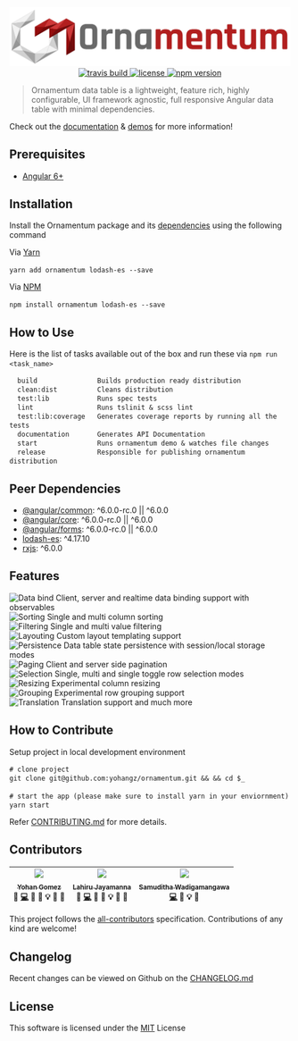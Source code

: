 <p align="center">
  <img src="./documentation/images/ornamentum.svg" alt="ornamentum"/>
  
  <a href="https://travis-ci.org/yohangz/ornamentum">
    <img src="https://travis-ci.org/yohangz/ornamentum.svg?branch=master" alt="travis build" height="18">
  </a>
  <a href="https://github.com/yohangz/ornamentum/blob/master/LICENSE">
    <img src="https://img.shields.io/badge/license-MIT-blue.svg?style=flat" alt="license" height="18">
  </a>  
  <a href="https://badge.fury.io/js/ornamentum">
    <img src="https://badge.fury.io/js/ornamentum.svg" alt="npm version" height="18">
  </a>
</p>

> Ornamentum data table is a lightweight, feature rich, highly configurable, UI framework agnostic, full responsive Angular data table with minimal dependencies. 

Check out the [documentation](https://ornamentum.app/api-docs/) & [demos](https://ornamentum.app/) for more information!

## Prerequisites

- [Angular 6+](https://angular.io/)

## Installation

Install the Ornamentum package and its [dependencies](#peer-dependencies) using the following command

Via [Yarn](https://yarnpkg.com/lang/en/)

```yarn add ornamentum lodash-es --save```

Via [NPM](https://www.npmjs.com/)

```npm install ornamentum lodash-es --save```

## How to Use

Here is the list of tasks available out of the box and run these via `npm run <task_name>`

```
  build               Builds production ready distribution
  clean:dist          Cleans distribution
  test:lib            Runs spec tests
  lint                Runs tslinit & scss lint
  test:lib:coverage   Generates coverage reports by running all the tests
  documentation       Generates API Documentation
  start               Runs ornamentum demo & watches file changes
  release             Responsible for publishing ornamentum distribution
```

## Peer Dependencies

- [@angular/common](https://www.npmjs.com/package/@angular/common): ^6.0.0-rc.0 || ^6.0.0
- [@angular/core](https://www.npmjs.com/package/@angular/core): ^6.0.0-rc.0 || ^6.0.0
- [@angular/forms](https://www.npmjs.com/package/@angular/forms): ^6.0.0-rc.0 || ^6.0.0
- [lodash-es](https://www.npmjs.com/package/lodash-es): ^4.17.10
- [rxjs](https://rxjs-dev.firebaseapp.com/): ^6.0.0

## Features

<img src="./documentation/images/data.svg" alt="Data bind"/> Client, server and realtime data binding support with observables </br>
<img src="./documentation/images/sort.svg" alt="Sorting"/> Single and multi column sorting </br>
<img src="./documentation/images/filter.svg" alt="Filtering"/> Single and multi value filtering </br>
<img src="./documentation/images/layout.svg" alt="Layouting"/> Custom layout templating support </br>
<img src="./documentation/images/persist.svg" alt="Persistence"/> Data table state persistence with session/local storage modes </br>
<img src="./documentation/images/paging.svg" alt="Paging"/> Client and server side pagination </br>
<img src="./documentation/images/select.svg" alt="Selection"/> Single, multi and single toggle row selection modes </br>
<img src="./documentation/images/resize.svg" alt="Resizing"/> Experimental column resizing </br>
<img src="./documentation/images/group.svg" alt="Grouping"/> Experimental row grouping support </br>
<img src="./documentation/images/translate.svg" alt="Translation"/> Translation support and much more

## How to Contribute

Setup project in local development environment

```
# clone project
git clone git@github.com:yohangz/ornamentum.git && && cd $_

# start the app (please make sure to install yarn in your enviornment)
yarn start
```
Refer [CONTRIBUTING.md](https://github.com/yohangz/ornamentum/blob/master/CONTRIBUTING.md) for more details.

## Contributors

<!-- ALL-CONTRIBUTORS-LIST:START - Do not remove or modify this section -->
|[<img src="https://avatars2.githubusercontent.com/u/5279079?s=400&v=4" width="100px;"/><br /><sub>Yohan Gomez</sub>][yohan-profile]<br />💬 [💻](https://github.com/yohangz/ornamentum/commits?author=yohangz) 📖 🎨 💡 🤔 👀|[<img src="https://avatars2.githubusercontent.com/u/6312524?s=400&u=efc9267c6f903c379fafaaf7b3b0d9a939474c01&v=4" width="100px;"/><br /><sub>Lahiru Jayamanna</sub>][lahiru-profile]<br />💬 [💻](https://github.com/yohangz/ornamentum/commits?author=lahiruz) 📖 🎨 💡 🤔 👀|[<img src="https://avatars2.githubusercontent.com/u/35022498?s=400&v=4" width="100px;"/><br /><sub>Samuditha Wadigamangawa</sub>][samuditha-profile]<br />[💻](https://github.com/yohangz/ornamentum/commits?author=samudithaw) 🎨 💡 🤔|
| :---: | :---: | :---: |
<!-- ALL-CONTRIBUTORS-LIST:END -->

This project follows the [all-contributors](https://github.com/kentcdodds/all-contributors) specification.
Contributions of any kind are welcome!

## Changelog

Recent changes can be viewed on Github on the [CHANGELOG.md](https://github.com/yohangz/ornamentum/blob/master/CHANGELOG.md)

## License

This software is licensed under the [MIT][license] License

[license]: https://github.com/yohangz/ornamentum/blob/master/LICENSE

[yohan-profile]: https://github.com/yohangz
[lahiru-profile]: https://github.com/lahiruz
[samuditha-profile]: https://github.com/samudithaw
